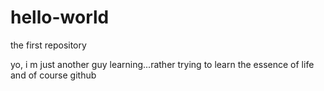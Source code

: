 # hello-world
the first repository

yo, i m just another guy learning...rather trying to learn the essence of life and of course github
